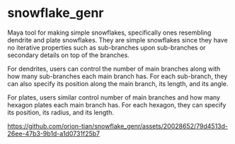 # snowflake_genr

Maya tool for making simple snowflakes, specifically ones resembling dendrite 
and plate snowflakes. They are simple snowflakes since they have no iterative 
properties such as sub-branches upon sub-branches or secondary details on top 
of the branches. 

For dendrites, users can control the number of main branches along with how many sub-branches each main branch has. For each sub-branch, they can also specify its 
position along the main branch, its length, and its angle. 

For plates, users similar control number of main branches and how many hexagon 
plates each main branch has. For each hexagon, they can specify its position, its
radius, and its length. 

https://github.com/orion-tian/snowflake_genr/assets/20028652/79d4513d-26ee-47b3-9b1d-a1d0731f25b7

